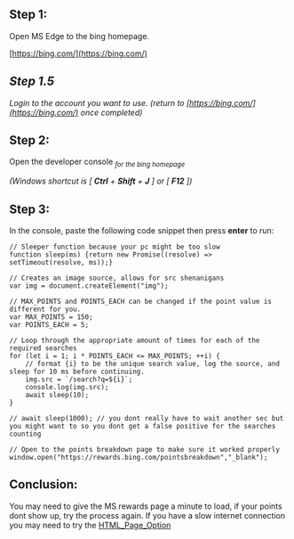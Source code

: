 ## Step 1:
Open MS Edge to the bing homepage.

[https://bing.com/](https://bing.com/)

## *Step 1.5*
*Login to the account you want to use. (return to [https://bing.com/](https://bing.com/) once completed)*

## Step 2:
Open the developer console *<sub>for the bing homepage</sub>*

*(Windows shortcut is [ __Ctrl__ + __Shift__ + __J__ ] or [ __F12__ ])*

## Step 3:
In the console, paste the following code snippet then press __enter__ to run:
```
// Sleeper function because your pc might be too slow
function sleep(ms) {return new Promise((resolve) => setTimeout(resolve, ms));}

// Creates an image source, allows for src shenanigans
var img = document.createElement("img");

// MAX_POINTS and POINTS_EACH can be changed if the point value is different for you.
var MAX_POINTS = 150;
var POINTS_EACH = 5;

// Loop through the appropriate amount of times for each of the required searches
for (let i = 1; i * POINTS_EACH <= MAX_POINTS; ++i) {
    // format {i} to be the unique search value, log the source, and sleep for 10 ms before continuing.
    img.src = `/search?q=${i}`;
    console.log(img.src);
    await sleep(10);
}

// await sleep(1000); // you dont really have to wait another sec but you might want to so you dont get a false positive for the searches counting

// Open to the points breakdown page to make sure it worked properly
window.open("https://rewards.bing.com/pointsbreakdown","_blank");
```

## Conclusion:
You may need to give the MS rewards page a minute to load, if your points dont show up, try the process again. 
If you have a slow internet connection you may need to try the [HTML_Page_Option](../HTML_Page_Option)
